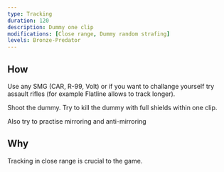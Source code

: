 ```yaml
---
type: Tracking
duration: 120
description: Dummy one clip
modifications: [Close range, Dummy random strafing]
levels: Bronze-Predator
---
```


## How

Use any SMG (CAR, R-99, Volt) or if you want to challange yourself try assault rifles (for example Flatline allows to track longer).

Shoot the dummy. Try to kill the dummy with full shields within one clip.

Also try to practise mirroring and anti-mirroring

## Why

Tracking in close range is crucial to the game.

